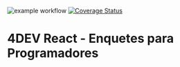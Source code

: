 ![example workflow](https://github.com/tuliomitico/clean-react/actions/workflows/node.js.yml/badge.svg?branch=main)
[![Coverage Status](https://coveralls.io/repos/github/tuliomitico/clean-react/badge.svg?branch=main)](https://coveralls.io/github/tuliomitico/clean-react?branch=main)

4DEV React - Enquetes para Programadores
===